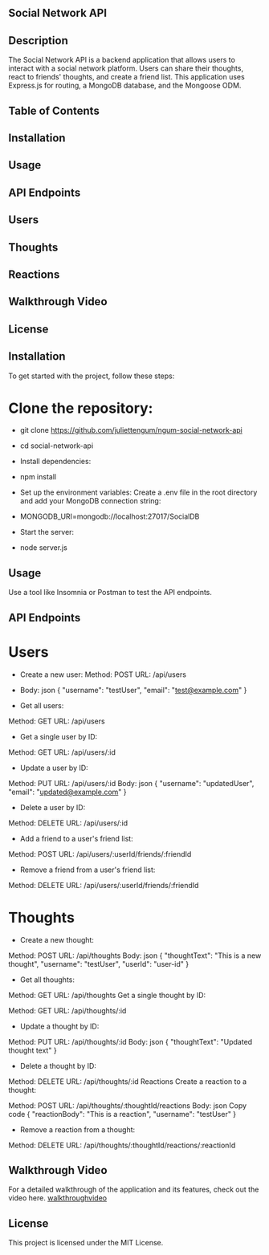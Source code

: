 ## Social Network API
## Description
The Social Network API is a backend application that allows users to interact with a social network platform. Users can share their thoughts, react to friends' thoughts, and create a friend list. This application uses Express.js for routing, a MongoDB database, and the Mongoose ODM.

## Table of Contents
## Installation
## Usage
## API Endpoints
## Users
## Thoughts
## Reactions
## Walkthrough Video
## License

## Installation
To get started with the project, follow these steps:

# Clone the repository:


* git clone https://github.com/juliettengum/ngum-social-network-api
* cd social-network-api
* Install dependencies: 


* npm install

* Set up the environment variables:
Create a .env file in the root directory and add your MongoDB connection string:
* MONGODB_URI=mongodb://localhost:27017/SocialDB
* Start the server:
* node server.js

## Usage
Use a tool like Insomnia or Postman to test the API endpoints.

## API Endpoints
# Users
* Create a new user:
Method: POST
URL: /api/users
* Body:
json
{
 "username": "testUser",
  "email": "test@example.com"
}

* Get all users:

Method: GET
URL: /api/users

* Get a single user by ID:

Method: GET
URL: /api/users/:id

* Update a user by ID:

Method: PUT
URL: /api/users/:id
Body:
json
{
  "username": "updatedUser",
  "email": "updated@example.com"
}

* Delete a user by ID:

Method: DELETE
URL: /api/users/:id

* Add a friend to a user's friend list:

Method: POST
URL: /api/users/:userId/friends/:friendId

* Remove a friend from a user's friend list:

Method: DELETE
URL: /api/users/:userId/friends/:friendId

# Thoughts
* Create a new thought:

Method: POST
URL: /api/thoughts
Body:
json
{
  "thoughtText": "This is a new thought",
  "username": "testUser",
  "userId": "user-id"
}

* Get all thoughts:

Method: GET
URL: /api/thoughts
Get a single thought by ID:

Method: GET
URL: /api/thoughts/:id

* Update a thought by ID:

Method: PUT
URL: /api/thoughts/:id
Body:
json
{
  "thoughtText": "Updated thought text"
}
* Delete a thought by ID:

Method: DELETE
URL: /api/thoughts/:id
Reactions
Create a reaction to a thought:

Method: POST
URL: /api/thoughts/:thoughtId/reactions
Body:
json
Copy code
{
  "reactionBody": "This is a reaction",
  "username": "testUser"
}

* Remove a reaction from a thought:

Method: DELETE
URL: /api/thoughts/:thoughtId/reactions/:reactionId

## Walkthrough Video

For a detailed walkthrough of the application and its features, check out the video here.
[walkthroughvideo](https://drive.google.com/file/d/1YyFvTeudQ9bxvMrMPbN676mqCwgrlUKt/view?usp=drive_link)

## License
This project is licensed under the MIT License.
